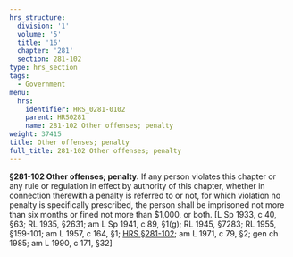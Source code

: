 ```yaml
---
hrs_structure:
  division: '1'
  volume: '5'
  title: '16'
  chapter: '281'
  section: 281-102
type: hrs_section
tags:
  - Government
menu:
  hrs:
    identifier: HRS_0281-0102
    parent: HRS0281
    name: 281-102 Other offenses; penalty
weight: 37415
title: Other offenses; penalty
full_title: 281-102 Other offenses; penalty
---
```

**§281-102 Other offenses; penalty.** If any person violates this chapter or any rule or regulation in effect by authority of this chapter, whether in connection therewith a penalty is referred to or not, for which violation no penalty is specifically prescribed, the person shall be imprisoned not more than six months or fined not more than $1,000, or both. [L Sp 1933, c 40, §63; RL 1935, §2631; am L Sp 1941, c 89, §1(g); RL 1945, §7283; RL 1955, §159-101; am L 1957, c 164, §1; [HRS §281-102](/title-16/chapter-281/section-281-102/); am L 1971, c 79, §2; gen ch 1985; am L 1990, c 171, §32]
